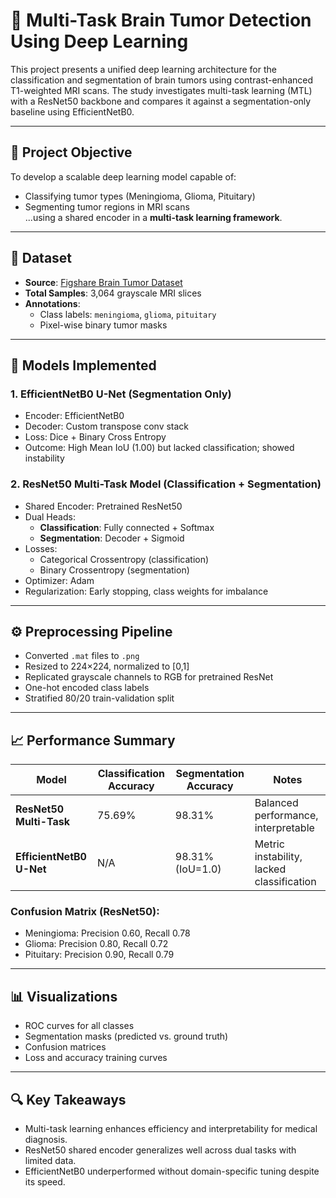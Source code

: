 # 🧠 Multi-Task Brain Tumor Detection Using Deep Learning

This project presents a unified deep learning architecture for the classification and segmentation of brain tumors using contrast-enhanced T1-weighted MRI scans. The study investigates multi-task learning (MTL) with a ResNet50 backbone and compares it against a segmentation-only baseline using EfficientNetB0.

---

## 🎯 Project Objective

To develop a scalable deep learning model capable of:
- Classifying tumor types (Meningioma, Glioma, Pituitary)
- Segmenting tumor regions in MRI scans  
...using a shared encoder in a **multi-task learning framework**.

---

## 🧬 Dataset

- **Source**: [Figshare Brain Tumor Dataset](https://figshare.com/articles/dataset/brain_tumor_dataset/1512427)
- **Total Samples**: 3,064 grayscale MRI slices
- **Annotations**:  
  - Class labels: `meningioma`, `glioma`, `pituitary`  
  - Pixel-wise binary tumor masks

---

## 🧪 Models Implemented

### 1. EfficientNetB0 U-Net (Segmentation Only)
- Encoder: EfficientNetB0
- Decoder: Custom transpose conv stack
- Loss: Dice + Binary Cross Entropy  
- Outcome: High Mean IoU (1.00) but lacked classification; showed instability

### 2. ResNet50 Multi-Task Model (Classification + Segmentation)
- Shared Encoder: Pretrained ResNet50
- Dual Heads:
  - **Classification**: Fully connected + Softmax
  - **Segmentation**: Decoder + Sigmoid
- Losses:
  - Categorical Crossentropy (classification)
  - Binary Crossentropy (segmentation)
- Optimizer: Adam
- Regularization: Early stopping, class weights for imbalance

---

## ⚙️ Preprocessing Pipeline

- Converted `.mat` files to `.png`
- Resized to 224×224, normalized to [0,1]
- Replicated grayscale channels to RGB for pretrained ResNet
- One-hot encoded class labels
- Stratified 80/20 train-validation split

---

## 📈 Performance Summary

| Model | Classification Accuracy | Segmentation Accuracy | Notes |
|-------|--------------------------|------------------------|-------|
| **ResNet50 Multi-Task** | 75.69% | 98.31% | Balanced performance, interpretable |
| **EfficientNetB0 U-Net** | N/A | 98.31% (IoU=1.0) | Metric instability, lacked classification |

### Confusion Matrix (ResNet50):
- Meningioma: Precision 0.60, Recall 0.78  
- Glioma: Precision 0.80, Recall 0.72  
- Pituitary: Precision 0.90, Recall 0.79

---

## 📊 Visualizations

- ROC curves for all classes  
- Segmentation masks (predicted vs. ground truth)  
- Confusion matrices  
- Loss and accuracy training curves

---

## 🔍 Key Takeaways

- Multi-task learning enhances efficiency and interpretability for medical diagnosis.
- ResNet50 shared encoder generalizes well across dual tasks with limited data.
- EfficientNetB0 underperformed without domain-specific tuning despite its speed.
